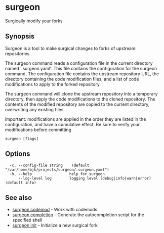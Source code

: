 # surgeon

Surgically modify your forks

## Synopsis

Surgeon is a tool to make surgical changes to forks of upstream repositories.

The surgeon command reads a configuration file in the current directory
named '.surgeon.yaml'.  This file contains the configuration for the
surgeon command.  The configuration file contains the upstream repository
URL, the directory containing the code modification files, and a list of
code modifications to apply to the forked repository.

The surgeon command will clone the upstream repository into a temporary directory,
then apply the code modifications to the cloned repository.  The contents of the
modified repository are copied to the current directory, overwriting any existing
files.

Important: modifications are applied in the order they are listed in the configuration,
and have a cumulative effect.  Be sure to verify your modifications before committing.

```
surgeon [flags]
```

## Options

```
  -c, --config-file string    (default "/var/home/bjk/projects/surgeon/.surgeon.yaml")
  -h, --help                 help for surgeon
      --log-level log        logging level [debug|info|warn|error] (default info)
```

## See also

* [surgeon codemod](surgeon_codemod.md)	 - Work with codemods
* [surgeon completion](surgeon_completion.md)	 - Generate the autocompletion script for the specified shell
* [surgeon init](surgeon_init.md)	 - Initialize a new surgical fork

